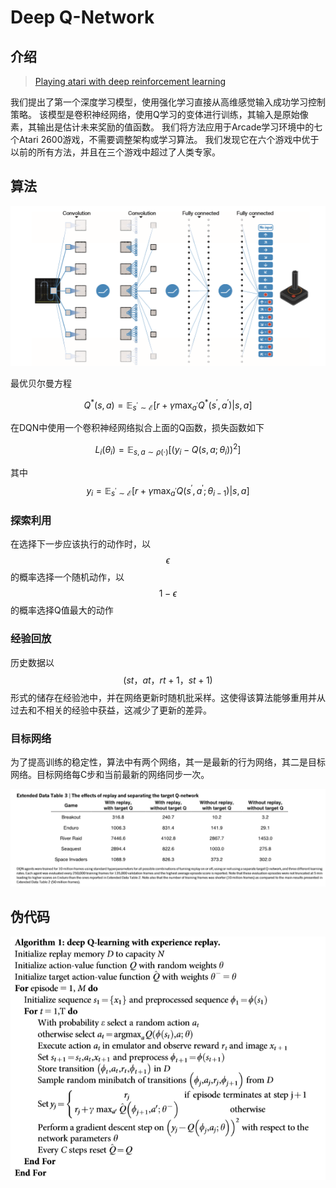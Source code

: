 # Deep Q-Network

## 介绍

> [Playing atari with deep reinforcement learning](https://arxiv.org/pdf/1312.5602v1.pdf)

我们提出了第一个深度学习模型，使用强化学习直接从高维感觉输入成功学习控制策略。 该模型是卷积神经网络，使用Q学习的变体进行训练，其输入是原始像素，其输出是估计未来奖励的值函数。 我们将方法应用于Arcade学习环境中的七个Atari 2600游戏，不需要调整架构或学习算法。 我们发现它在六个游戏中优于以前的所有方法，并且在三个游戏中超过了人类专家。

## 算法

![](../../.gitbook/assets/image%20%2878%29.png)

最优贝尔曼方程

$$Q^{*}(s, a)=\mathbb{E}_{s^{\prime} \sim \mathcal{E}}\left[r+\gamma \max _{a^{\prime}} Q^{*}\left(s^{\prime}, a^{\prime}\right) | s, a\right]$$ 

在DQN中使用一个卷积神经网络拟合上面的Q函数，损失函数如下

$$L_{i}\left(\theta_{i}\right)=\mathbb{E}_{s, a \sim \rho(\cdot)}\left[\left(y_{i}-Q\left(s, a ; \theta_{i}\right)\right)^{2}\right]$$ 

其中 $$y_{i}=\mathbb{E}_{s^{\prime} \sim \mathcal{E}}\left[r+\gamma \max _{a^{\prime}} Q\left(s^{\prime}, a^{\prime} ; \theta_{i-1}\right) | s, a\right]$$ 

### 探索利用

在选择下一步应该执行的动作时，以 $$\epsilon$$ 的概率选择一个随机动作，以 $$1-\epsilon$$ 的概率选择Q值最大的动作

### 经验回放

历史数据以 $$(st，at，rt+1，st + 1 )$$ 形式的储存在经验池中，并在网络更新时随机批采样。这使得该算法能够重用并从过去和不相关的经验中获益，这减少了更新的差异。

### 目标网络

为了提高训练的稳定性，算法中有两个网络，其一是最新的行为网络，其二是目标网络。目标网络每C步和当前最新的网络同步一次。

![](../../.gitbook/assets/image%20%2858%29.png)

## 伪代码

![](../../.gitbook/assets/image%20%2811%29.png)



